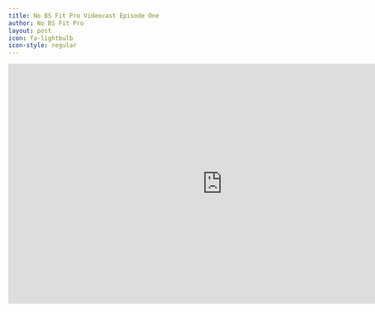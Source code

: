 ```yaml
---
title: No BS Fit Pro Videocast Episode One
author: No BS Fit Pro
layout: post
icon: fa-lightbulb
icon-style: regular
---
```


<div class="video-container"><iframe width="853" height="480" src="https://www.youtube.com/embed/cXQTLgQJ17U" frameborder="0" allowfullscreen></iframe></div>
